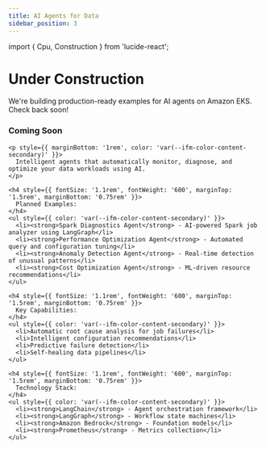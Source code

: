 ```yaml
---
title: AI Agents for Data
sidebar_position: 3
---
```


import { Cpu, Construction } from 'lucide-react';

<div style={{
  display: 'flex',
  flexDirection: 'column',
  alignItems: 'center',
  justifyContent: 'center',
  padding: '4rem 2rem',
  textAlign: 'center',
  minHeight: '400px'
}}>
  <div style={{
    background: 'linear-gradient(135deg, rgba(251, 146, 60, 0.1), rgba(251, 113, 133, 0.1))',
    borderRadius: '50%',
    padding: '3rem',
    marginBottom: '2rem',
    border: '3px solid rgba(251, 146, 60, 0.3)'
  }}>
    <Construction size={80} strokeWidth={1.5} style={{ color: '#f97316' }} />
  </div>

  <h1 style={{
    fontSize: '2.5rem',
    fontWeight: '700',
    marginBottom: '1rem',
    background: 'linear-gradient(135deg, #f97316, #ec4899)',
    WebkitBackgroundClip: 'text',
    WebkitTextFillColor: 'transparent',
    backgroundClip: 'text'
  }}>
    Under Construction
  </h1>

  <p style={{
    fontSize: '1.25rem',
    color: 'var(--ifm-color-content-secondary)',
    maxWidth: '600px',
    marginBottom: '2rem'
  }}>
    We're building production-ready examples for AI agents on Amazon EKS. Check back soon!
  </p>

  <div style={{
    background: 'linear-gradient(135deg, rgba(59, 130, 246, 0.05), rgba(147, 51, 234, 0.05))',
    padding: '2rem',
    borderRadius: '16px',
    border: '2px solid rgba(59, 130, 246, 0.2)',
    maxWidth: '700px',
    textAlign: 'left'
  }}>
    <h3 style={{
      fontSize: '1.5rem',
      fontWeight: '700',
      marginBottom: '1rem',
      display: 'flex',
      alignItems: 'center',
      gap: '0.5rem'
    }}>
      <Cpu size={24} />
      Coming Soon
    </h3>

    <p style={{ marginBottom: '1rem', color: 'var(--ifm-color-content-secondary)' }}>
      Intelligent agents that automatically monitor, diagnose, and optimize your data workloads using AI.
    </p>

    <h4 style={{ fontSize: '1.1rem', fontWeight: '600', marginTop: '1.5rem', marginBottom: '0.75rem' }}>
      Planned Examples:
    </h4>
    <ul style={{ color: 'var(--ifm-color-content-secondary)' }}>
      <li><strong>Spark Diagnostics Agent</strong> - AI-powered Spark job analyzer using LangGraph</li>
      <li><strong>Performance Optimization Agent</strong> - Automated query and configuration tuning</li>
      <li><strong>Anomaly Detection Agent</strong> - Real-time detection of unusual patterns</li>
      <li><strong>Cost Optimization Agent</strong> - ML-driven resource recommendations</li>
    </ul>

    <h4 style={{ fontSize: '1.1rem', fontWeight: '600', marginTop: '1.5rem', marginBottom: '0.75rem' }}>
      Key Capabilities:
    </h4>
    <ul style={{ color: 'var(--ifm-color-content-secondary)' }}>
      <li>Automatic root cause analysis for job failures</li>
      <li>Intelligent configuration recommendations</li>
      <li>Predictive failure detection</li>
      <li>Self-healing data pipelines</li>
    </ul>

    <h4 style={{ fontSize: '1.1rem', fontWeight: '600', marginTop: '1.5rem', marginBottom: '0.75rem' }}>
      Technology Stack:
    </h4>
    <ul style={{ color: 'var(--ifm-color-content-secondary)' }}>
      <li><strong>LangChain</strong> - Agent orchestration framework</li>
      <li><strong>LangGraph</strong> - Workflow state machines</li>
      <li><strong>Amazon Bedrock</strong> - Foundation models</li>
      <li><strong>Prometheus</strong> - Metrics collection</li>
    </ul>
  </div>
</div>
